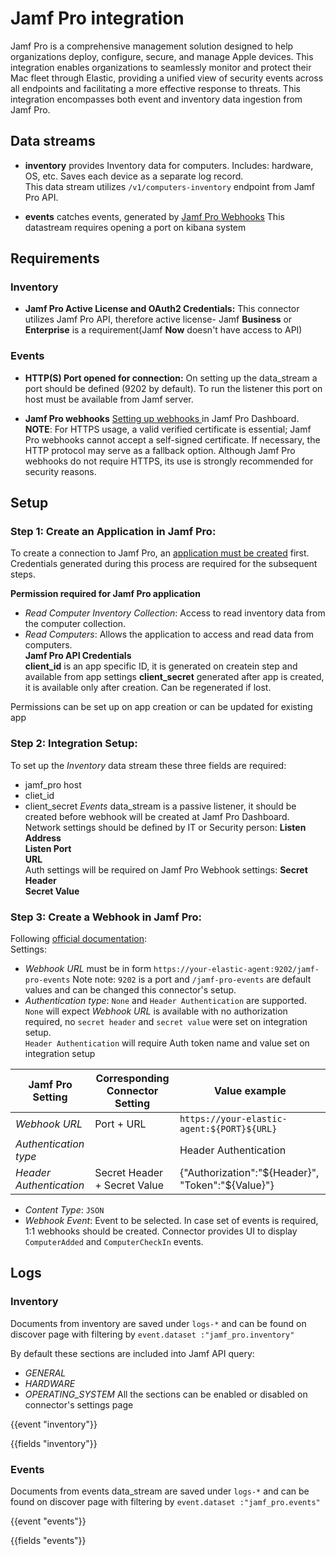                             
# Jamf Pro integration

Jamf Pro is a comprehensive management solution designed to help organizations deploy, configure, secure, and manage Apple devices. This integration enables organizations to seamlessly monitor and protect their Mac fleet through Elastic, providing a unified view of security events across all endpoints and facilitating a more effective response to threats. This integration encompasses both event and inventory data ingestion from Jamf Pro.


## Data streams

 * __inventory__ provides Inventory data for computers. Includes: hardware, OS, etc. Saves each device as a separate log record.  
 This data stream utilizes `/v1/computers-inventory` endpoint from Jamf Pro API.

* __events__ catches events, generated by [Jamf Pro Webhooks](https://developer.jamf.com/developer-guide/docs/webhooks) This datastream requires opening a port on kibana system


## Requirements

### Inventory

* __Jamf Pro Active License and OAuth2 Credentials:__
This connector utilizes Jamf Pro API, therefore active license- Jamf __Business__ or __Enterprise__ is a requirement(Jamf __Now__ doesn't have access to API)

### Events

* __HTTP(S) Port opened for connection:__ On setting up the data_stream a port should be defined (9202 by default). To run the listener this port on host must be available from Jamf server.

* __Jamf Pro webhooks__ 
[Setting up webhooks ](https://learn.jamf.com/en-US/bundle/jamf-pro-documentation-current/page/Webhooks.html) in Jamf Pro Dashboard.
__NOTE__: For HTTPS usage, a valid verified certificate is essential; Jamf Pro webhooks cannot accept a self-signed certificate. If necessary, the HTTP protocol may serve as a fallback option. Although Jamf Pro webhooks do not require HTTPS, its use is strongly recommended for security reasons.

## Setup

### Step 1: Create an Application in Jamf Pro:

To create a connection to Jamf Pro, an [application must be created](https://learn.jamf.com/en-US/bundle/jamf-pro-documentation-current/page/API_Roles_and_Clients.html) first. 
Credentials generated during this process are required for the subsequent steps.

__Permission required for Jamf Pro application__  
- _Read Computer Inventory Collection_: Access to read inventory data from the computer collection.
- _Read Computers_: Allows the application to access and read data from computers.  
__Jamf Pro API Credentials__  
**client_id** is an app specific ID, it is generated on createin step and available from app settings
**client_secret** generated after app is created, it is available only after creation. Can be regenerated if lost.

Permissions can be set up on app creation or can be updated for existing app

### Step 2: Integration Setup:
To set up the *Inventory* data stream these three fields are required:
- jamf_pro host
- cliet_id
- client_secret
*Events* data_stream is a passive listener, it should be created before webhook will be created at Jamf Pro Dashboard.  
Network settings should be defined by IT or Security person:
**Listen Address**  
**Listen Port**  
**URL**  
Auth settings will be required on Jamf Pro Webhook settings:
**Secret Header**  
**Secret Value**  

### Step 3: Create a Webhook in Jamf Pro:
Following [official documentation](https://learn.jamf.com/en-US/bundle/jamf-pro-documentation-current/page/Webhooks.html):  
Settings:  
* _Webhook URL_ must be in form `https://your-elastic-agent:9202/jamf-pro-events` Note note: `9202` is a port and `/jamf-pro-events` are default values and can be changed this connector's setup. 
* _Authentication type_: `None` and `Header Authentication` are supported.  
`None` will expect _Webhook URL_ is available with no authorization required, no `secret header` and `secret value` were set on integration setup.  
`Header Authentication` will require Auth token name and value set on integration setup

| Jamf Pro Setting        | Corresponding Connector Setting | Value example                                     |
|-------------------------|---------------------------------|---------------------------------------------------|
| _Webhook URL_           | Port + URL                      | `https://your-elastic-agent:${PORT}${URL}`        |
| _Authentication type_   |                                 | Header Authentication                             |
| _Header Authentication_ | Secret Header + Secret Value    | {"Authorization":"${Header}", "Token":"${Value}"} |

* _Content Type_: `JSON`
* _Webhook Event_: Event to be selected. In case set of events is required, 1:1 webhooks should be created.
Connector provides UI to display `ComputerAdded` and `ComputerCheckIn` events.


## Logs

### Inventory
Documents from inventory are saved under `logs-*` and can be found on discover page with filtering by `event.dataset :"jamf_pro.inventory"`

By default these sections are included into Jamf API query:
 - _GENERAL_
 - _HARDWARE_
 - _OPERATING_SYSTEM_
All the sections can be enabled or disabled on connector's settings page

{{event "inventory"}}

{{fields "inventory"}}

### Events
Documents from events data_stream are saved under `logs-*` and can be found on discover page with filtering by `event.dataset :"jamf_pro.events"`

{{event "events"}}

{{fields "events"}}